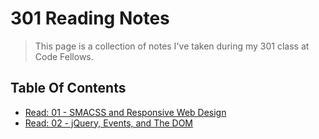 # 301 Reading Notes

> This page is a collection of notes I've taken during my 301 class at Code Fellows.

## Table Of Contents

- [Read: 01 - SMACSS and Responsive Web Design](class-01.md)
- [Read: 02 - jQuery, Events, and The DOM](class-02.md)

